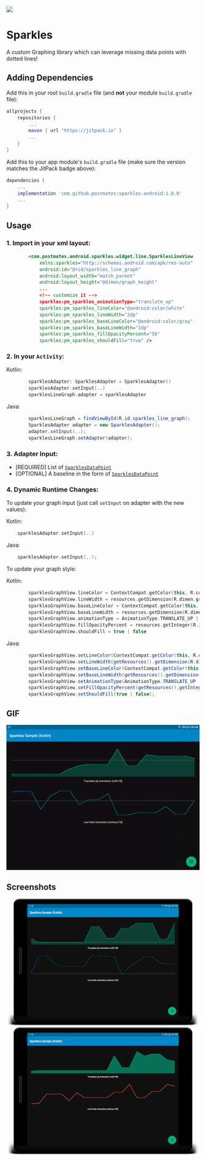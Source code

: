
[![](https://jitpack.io/v/postmates/sparkles-android.svg)](https://jitpack.io/#postmates/sparkles-android)

# Sparkles

A custom Graphing library which can leverage missing data points with dotted lines!

## Adding Dependencies


Add this in your root `build.gradle` file (and **not** your module `build.gradle` file):

```gradle
allprojects {
	repositories {
		...
		maven { url "https://jitpack.io" }
		...
	}
}
```

Add this to your app module's `build.gradle` file (make sure the version matches the JitPack badge above):

```gradle
dependencies {
	...
	implementation 'com.github.postmates:sparkles-android:1.0.0'
	...
}
```


## Usage

### 1. Import in your xml layout:

```xml
        <com.postmates.android.sparkles.widget.line.SparklesLineView
            xmlns:sparkles="http://schemas.android.com/apk/res-auto"                                                         
            android:id="@+id/sparkles_line_graph"
            android:layout_width="match_parent"
            android:layout_height="@dimen/graph_height"
            ...  
            <!-- customize it -->                                                       
            sparkles:pm_sparkles_animationType="translate_up"
            sparkles:pm_sparkles_lineColor="@android:color/white"
            sparkles:pm_sparkles_lineWidth="2dp"
            sparkles:pm_sparkles_baseLineColor="@android:color/gray"
            sparkles:pm_sparkles_baseLineWidth="1dp"
            sparkles:pm_sparkles_fillOpacityPercent="50"
            sparkles:pm_sparkles_shouldFill="true" />
```

### 2. In your `Activity`:

Kotlin: 

```kotlin
        sparklesAdapter: SparklesAdapter = SparklesAdapter()
        sparklesAdapter.setInput(..)
        sparklesLineGraph.adapter = sparklesAdapter
```

Java: 

```java
        sparklesLineGraph = findViewById(R.id.sparkles_line_graph);
        SparklesAdapter adapter = new SparklesAdapter();
        adapter.setInput(..);
        sparklesLineGraph.setAdapter(adapter);
```

### 3. Adapter Input: 

- [REQUIRED] List of [`SparklesDataPoint`](https://github.com/postmates/sparkles-android/blob/master/sparkles/src/main/java/com/postmates/android/sparkles/model/SparklesDataPoint.kt) 
- [OPTIONAL] A baseline in the form of [`SparklesDataPoint`](https://github.com/postmates/sparkles-android/blob/master/sparkles/src/main/java/com/postmates/android/sparkles/model/SparklesDataPoint.kt) 

### 4. Dynamic Runtime Changes:

To update your graph input (just call `setInput` on adapter with the new values):

Kotlin: 

``` kotlin
    sparklesAdapter.setInput(..)
```

Java: 

``` kotlin
    sparklesAdapter.setInput(..);
```

To update your graph style:

Kotlin: 

``` kotlin
        sparklesGraphView.lineColor = ContextCompat.getColor(this, R.color.primary)
        sparklesGraphView.lineWidth = resources.getDimension(R.dimen.graph_line_width)
        sparklesGraphView.baseLineColor = ContextCompat.getColor(this, R.color.accent)
        sparklesGraphView.baseLineWidth = resources.getDimension(R.dimen.graph_base_line_width)
        sparklesGraphView.animationType = AnimationType.TRANSLATE_UP | AnimationType.LINE_PATH
        sparklesGraphView.fillOpacityPercent = resources.getInteger(R.integer.fill_percent)
        sparklesGraphView.shouldFill = true | false
```

Java: 

``` java
        sparklesGraphView.setLineColor(ContextCompat.getColor(this, R.color.primary));
        sparklesGraphView.setLineWidth(getResources().getDimension(R.dimen.graph_line_width));
        sparklesGraphView.setBaseLineColor(ContextCompat.getColor(this, R.color.accent));
        sparklesGraphView.setBaseLineWidth(getResources().getDimension(R.dimen.graph_base_line_width));
        sparklesGraphView.setAnimationType(AnimationType.TRANSLATE_UP | AnimationType.LINE_PATH);
        sparklesGraphView.setFillOpacityPercent(getResources().getInteger(R.integer.fill_percent));
        sparklesGraphView.setShouldFill(true | false);
```


## GIF

![Demo GIF](./docs/sparkles-sample.gif)

## Screenshots

![Screenshot 1](./docs/sparkles-1.png)
![Screenshot 2](./docs/sparkles-2.png)

